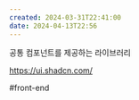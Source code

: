 ```yaml
---
created: 2024-03-31T22:41:00
date: 2024-04-13T22:56
---
```

공통 컴포넌트를 제공하는 라이브러리

https://ui.shadcn.com/

#front-end 